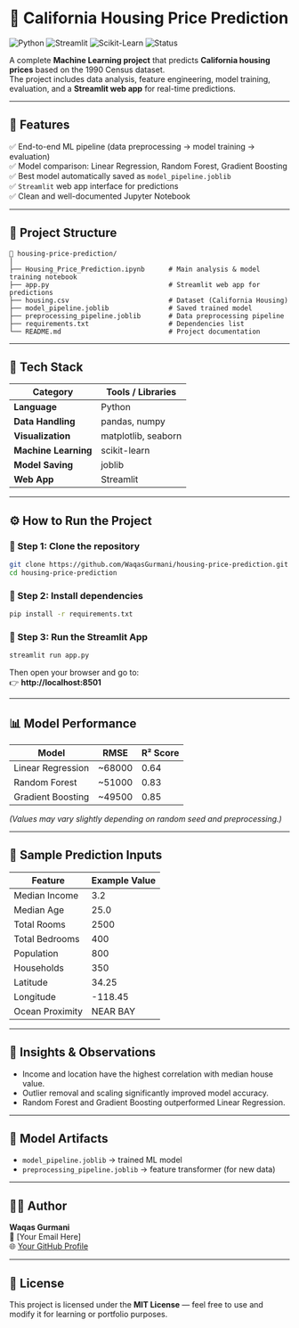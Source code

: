 ﻿# 🏡 California Housing Price Prediction

![Python](https://img.shields.io/badge/Python-3.8%2B-blue?logo=python)
![Streamlit](https://img.shields.io/badge/Streamlit-App-red?logo=streamlit)
![Scikit-Learn](https://img.shields.io/badge/Scikit--Learn-ML-orange?logo=scikitlearn)
![Status](https://img.shields.io/badge/Status-Completed-success)

A complete **Machine Learning project** that predicts **California housing prices** based on the 1990 Census dataset.  
The project includes data analysis, feature engineering, model training, evaluation, and a **Streamlit web app** for real-time predictions.

---

## 🚀 Features
✅ End-to-end ML pipeline (data preprocessing → model training → evaluation)  
✅ Model comparison: Linear Regression, Random Forest, Gradient Boosting  
✅ Best model automatically saved as `model_pipeline.joblib`  
✅ `Streamlit` web app interface for predictions  
✅ Clean and well-documented Jupyter Notebook  

---

## 🧩 Project Structure
```
📂 housing-price-prediction/
│
├── Housing_Price_Prediction.ipynb      # Main analysis & model training notebook
├── app.py                              # Streamlit web app for predictions
├── housing.csv                         # Dataset (California Housing)
├── model_pipeline.joblib               # Saved trained model
├── preprocessing_pipeline.joblib       # Data preprocessing pipeline
├── requirements.txt                    # Dependencies list
└── README.md                           # Project documentation
```

---

## 🧠 Tech Stack
| Category | Tools / Libraries |
|-----------|------------------|
| **Language** | Python |
| **Data Handling** | pandas, numpy |
| **Visualization** | matplotlib, seaborn |
| **Machine Learning** | scikit-learn |
| **Model Saving** | joblib |
| **Web App** | Streamlit |

---

## ⚙️ How to Run the Project

### 🔹 Step 1: Clone the repository
```bash
git clone https://github.com/WaqasGurmani/housing-price-prediction.git
cd housing-price-prediction
```

### 🔹 Step 2: Install dependencies
```bash
pip install -r requirements.txt
```

### 🔹 Step 3: Run the Streamlit App
```bash
streamlit run app.py
```

Then open your browser and go to:  
👉 **http://localhost:8501**

---

## 📊 Model Performance

| Model | RMSE | R² Score |
|--------|------|----------|
| Linear Regression | ~68000 | 0.64 |
| Random Forest | ~51000 | 0.83 |
| Gradient Boosting | ~49500 | 0.85 |

*(Values may vary slightly depending on random seed and preprocessing.)*

---

## 🧮 Sample Prediction Inputs
| Feature | Example Value |
|----------|----------------|
| Median Income | 3.2 |
| Median Age | 25.0 |
| Total Rooms | 2500 |
| Total Bedrooms | 400 |
| Population | 800 |
| Households | 350 |
| Latitude | 34.25 |
| Longitude | -118.45 |
| Ocean Proximity | NEAR BAY |

---

## 🧠 Insights & Observations
- Income and location have the highest correlation with median house value.  
- Outlier removal and scaling significantly improved model accuracy.  
- Random Forest and Gradient Boosting outperformed Linear Regression.  

---

## 💾 Model Artifacts
- `model_pipeline.joblib` → trained ML model  
- `preprocessing_pipeline.joblib` → feature transformer (for new data)

---

## 👨‍💻 Author
**Waqas Gurmani**  
📧 [Your Email Here]  
🌐 [Your GitHub Profile](https://github.com/waqasgurmani)

---

## 🪪 License
This project is licensed under the **MIT License** — feel free to use and modify it for learning or portfolio purposes.


